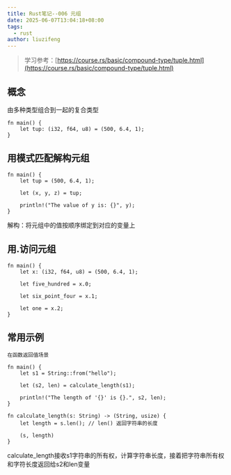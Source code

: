 ```yaml
---
title: Rust笔记--006 元组
date: 2025-06-07T13:04:18+08:00
tags:
  - rust
author: liuzifeng
---
```

> 学习参考：[https://course.rs/basic/compound-type/tuple.html](https://course.rs/basic/compound-type/tuple.html)
## 概念

由多种类型组合到一起的复合类型


```
fn main() {
    let tup: (i32, f64, u8) = (500, 6.4, 1);
}
```

## 用模式匹配解构元组


```
fn main() {
    let tup = (500, 6.4, 1);

    let (x, y, z) = tup;

    println!("The value of y is: {}", y);
}
```

解构：将元组中的值按顺序绑定到对应的变量上

## 用.访问元组


```
fn main() {
    let x: (i32, f64, u8) = (500, 6.4, 1);

    let five_hundred = x.0;

    let six_point_four = x.1;

    let one = x.2;
}
```

## 常用示例

`在函数返回值场景`

```
fn main() {
    let s1 = String::from("hello");

    let (s2, len) = calculate_length(s1);

    println!("The length of '{}' is {}.", s2, len);
}

fn calculate_length(s: String) -> (String, usize) {
    let length = s.len(); // len() 返回字符串的长度

    (s, length)
}
```

calculate_length接收s1字符串的所有权，计算字符串长度，接着把字符串所有权和字符长度返回给s2和len变量

